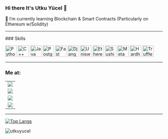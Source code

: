 ### Hi there It's Utku Yücel 👋

<!--
**utkuyucel/utkuyucel** is a ✨ _special_ ✨ repository because its `README.md` (this file) appears on your GitHub profile.

Here are some ideas to get you started:

- 🔭 I’m currently working on ...

- 👯 I’m looking to collaborate on ...
- 🤔 I’m looking for help with ...
- 💬 Ask me about ...
- 📫 How to reach me: ...
- 😄 Pronouns: ...
- ⚡ Fun fact: ...
-->

🌱 I’m currently learning Blockchain & Smart Contracts (Particularly on Ethereum w/Solidity)

<hr>
</p>
### Skills

<p align="left">
<a href="https://www.python.org/" target="_blank" rel="noreferrer"><img src="https://raw.githubusercontent.com/danielcranney/readme-generator/main/public/icons/skills/python-colored.svg" width="36" height="36" alt="Python" /></a>
<a href="https://docs.microsoft.com/en-us/cpp/?view=msvc-170" target="_blank" rel="noreferrer"><img src="https://raw.githubusercontent.com/danielcranney/readme-generator/main/public/icons/skills/cplusplus-colored.svg" width="36" height="36" alt="C++" /></a>
<a href="https://www.oracle.com/java/" target="_blank" rel="noreferrer"><img src="https://raw.githubusercontent.com/danielcranney/readme-generator/main/public/icons/skills/java-colored.svg" width="36" height="36" alt="Java" /></a>
<a href="https://www.postgresql.org/" target="_blank" rel="noreferrer"><img src="https://raw.githubusercontent.com/danielcranney/readme-generator/main/public/icons/skills/postgresql-colored.svg" width="36" height="36" alt="PostgreSQL" /></a>
<a href="https://fastapi.tiangolo.com/" target="_blank" rel="noreferrer"><img src="https://raw.githubusercontent.com/danielcranney/readme-generator/main/public/icons/skills/fastapi-colored.svg" width="36" height="36" alt="Fast API" /></a>
<a href="https://www.djangoproject.com/" target="_blank" rel="noreferrer"><img src="https://raw.githubusercontent.com/danielcranney/readme-generator/main/public/icons/skills/django-colored.svg" width="36" height="36" alt="Django" /></a>
<a href="https://uniswap.org/" target="_blank" rel="noreferrer"><img src="https://raw.githubusercontent.com/danielcranney/readme-generator/main/public/icons/skills/uniswap-colored.svg" width="36" height="36" alt="Uniswap" /></a>
<a href="https://ethereum.org/en/" target="_blank" rel="noreferrer"><img src="https://raw.githubusercontent.com/danielcranney/readme-generator/main/public/icons/skills/ethereum-colored.svg" width="36" height="36" alt="Ethereum" /></a>
<a href="https://www.sushi.com/" target="_blank" rel="noreferrer"><img src="https://raw.githubusercontent.com/danielcranney/readme-generator/main/public/icons/skills/sushiswap-colored.svg" width="36" height="36" alt="Sushiswap" /></a>
<a href="https://metamask.io/" target="_blank" rel="noreferrer"><img src="https://raw.githubusercontent.com/danielcranney/readme-generator/main/public/icons/skills/metamask-colored.svg" width="36" height="36" alt="MetaMask" /></a>
<a href="https://hardhat.org/" target="_blank" rel="noreferrer"><img src="https://raw.githubusercontent.com/danielcranney/readme-generator/main/public/icons/skills/hardhat-colored.svg" width="36" height="36" alt="Hardhat" /></a>
<a href="https://trufflesuite.com" target="_blank" rel="noreferrer"><img src="https://raw.githubusercontent.com/danielcranney/readme-generator/main/public/icons/skills/truffle-colored.svg" width="36" height="36" alt="Truffle" /></a>
</p>

<hr>

<table class="center">
<tr> 
<h3>Me at:</h3>
</tr>

<tr>
<td><a href="https://www.linkedin.com/in/utku-y%C3%BCcel-ba59a7170/">
<img src="https://img.shields.io/badge/linkedin-%230077B5.svg?style=for-the-badge&logo=linkedin&logoColor=white">
</a> 
</tr>
    
<tr>
<td><a href="https://www.hackerrank.com/utkuyucel35">
<img src="https://img.shields.io/badge/-Hackerrank-2EC866?style=for-the-badge&logo=HackerRank&logoColor=white">
</a> 
</tr>

<tr>
<td><a href="https://open.spotify.com/user/utkuyucel35">
<img src="https://img.shields.io/badge/Spotify-1ED760?style=for-the-badge&logo=spotify&logoColor=white">
</a> 
</tr>
    
<tr>
<td><a href="https://www.coursera.org/user/d95b6f0146e4491c9998452e08eda05a">
<img src="https://img.shields.io/badge/Coursera-%230056D2.svg?style=for-the-badge&logo=Coursera&logoColor=white">
</a> 
</tr>

</table>
<hr>

[![Top Langs](https://github-readme-stats.vercel.app/api/top-langs/?username=utkuyucel&layout=compact&theme=dark)](https://github.com/utkuyucel/utkuyucel)

<p align="left"> <img src="https://komarev.com/ghpvc/?username=utkuyucel&label=Profile%20views&color=0e75b6&style=flat" alt="utkuyucel" /> </p>
